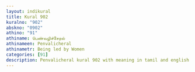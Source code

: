 ```yaml
---
layout: indikural
title: Kural 902
kuralno: "902"
abskno: "0902"
athino: "91"
athiname: பெண்வழிச்சேறல்
athinameen: Penvalicheral
athinametr: Being led by Women
categories: [91]
description: Penvalicheral kural 902 with meaning in tamil and english 
---
```


